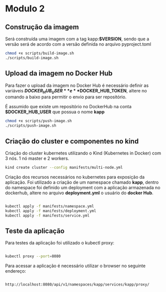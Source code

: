 # Modulo 2

## Construção da imagem

Será construída uma imagem com a tag kapp:**$VERSION**, sendo que a versão será de acordo com a versão definida no arquivo pyproject.toml

```bash
chmod +x scripts/build-image.sh
./scripts/build-image.sh
```

## Upload da imagem no Docker Hub

Para fazer o upload da imagem no Docker Hub é necessário definir as variáveis **$DOCKER_HUB_USER** e **$DOCKER_HUB_TOKEN**, altere no comando a baixo para permitir o envio para ser repositório.

É assumido que existe um repositório no DockerHub na conta **$DOCKER_HUB_USER** que possua o nome **kapp**

```bash
chmod +x scripts/push-image.sh
./scripts/push-image.sh
```

## Criação do cluster e componentes no kind

Criação do cluster kubernetes utilizando o Kind (Kubernetes in Docker) com 3 nós. 1 nó master e 2 workers.

```bash
kind create cluster --config manifests/multi-node.yml
```

Criação dos recursos necessários no kubernetes para exposição da aplicação. Foi utilizado a criação de um namespace chamado **kapp**, dentro do namespace foi definido um deployment com a aplicação armazenada no dockerhub, altere no arquivo **deployment.yml** o usuário do **docker Hub**.

```bash

kubectl apply -f manifests/namespace.yml
kubectl apply -f manifests/deployment.yml
kubectl apply -f manifests/service.yml

```

## Teste da aplicação

Para testes da aplicação foi utilizado o kubectl proxy:

```bash

kubectl proxy --port=8080

```

Para acessar a aplicação é necessário utilizar o browser no seguinte endereço:

```

http://localhost:8080/api/v1/namespaces/kapp/services/kapp/proxy/

```
